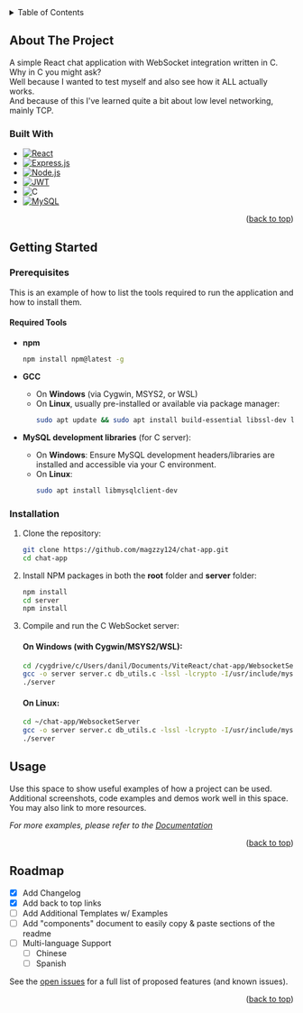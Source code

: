 <details>
  <summary>Table of Contents</summary>
  <ol>
    <li>
      <a href="#about-the-project">About The Project</a>
      <ul>
        <li><a href="#built-with">Built With</a></li>
      </ul>
    </li>
    <li>
      <a href="#getting-started">Getting Started</a>
      <ul>
        <li><a href="#prerequisites">Prerequisites</a></li>
        <li><a href="#installation">Installation</a></li>
      </ul>
    </li>
    <li><a href="#usage">Usage</a></li>
    <li><a href="#roadmap">Roadmap</a></li>
    <li><a href="#contributing">Contributing</a></li>
    <li><a href="#license">License</a></li>
    <li><a href="#contact">Contact</a></li>
    <li><a href="#acknowledgments">Acknowledgments</a></li>
  </ol>
</details>



<!-- ABOUT THE PROJECT -->
## About The Project

A simple React chat application with WebSocket integration written in C.<br>
Why in C you might ask?<br>
Well because I wanted to test myself and also see how it ALL actually works.<br>
And because of this I've learned quite a bit about low level networking, mainly TCP.<br>


### Built With

* [![React][React.js]][React-url]
* [![Express.js](https://img.shields.io/badge/Express.js-404D59?style=for-the-badge&logo=express)](https://expressjs.com/)
* [![Node.js](https://img.shields.io/badge/Node.js-339933?style=for-the-badge&logo=nodedotjs&logoColor=white)](https://nodejs.org/)
* [![JWT](https://img.shields.io/badge/JWT-000000?style=for-the-badge&logo=jsonwebtokens&logoColor=white)](https://jwt.io/)
* ![C](https://img.shields.io/badge/C-00599C?style=for-the-badge&logo=c&logoColor=white)
* [![MySQL](https://img.shields.io/badge/MySQL-4479A1?style=for-the-badge&logo=mysql&logoColor=white)](https://www.mysql.com/)
  
<p align="right">(<a href="#readme-top">back to top</a>)</p>



## Getting Started

### Prerequisites

This is an example of how to list the tools required to run the application and how to install them.

#### Required Tools

- **npm**
  ```sh
  npm install npm@latest -g
  ```

- **GCC**
  - On **Windows** (via Cygwin, MSYS2, or WSL)
  - On **Linux**, usually pre-installed or available via package manager:
    ```sh
    sudo apt update && sudo apt install build-essential libssl-dev libmysqlclient-dev
    ```

- **MySQL development libraries** (for C server):
  - On **Windows**: Ensure MySQL development headers/libraries are installed and accessible via your C environment.
  - On **Linux**:
    ```sh
    sudo apt install libmysqlclient-dev
    ```

### Installation

1. Clone the repository:
   ```sh
   git clone https://github.com/magzzy124/chat-app.git
   cd chat-app
   ```

2. Install NPM packages in both the **root** folder and **server** folder:
   ```sh
   npm install
   cd server
   npm install
   ```

3. Compile and run the C WebSocket server:

   #### On Windows (with Cygwin/MSYS2/WSL):
   ```sh
   cd /cygdrive/c/Users/danil/Documents/ViteReact/chat-app/WebsocketServer
   gcc -o server server.c db_utils.c -lssl -lcrypto -I/usr/include/mysql -L/usr/lib/mysql -lmysqlclient
   ./server
   ```

   #### On Linux:
   ```sh
   cd ~/chat-app/WebsocketServer
   gcc -o server server.c db_utils.c -lssl -lcrypto -I/usr/include/mysql -L/usr/lib/mysql -lmysqlclient
   ./server
   ```

<!-- USAGE EXAMPLES -->
## Usage

Use this space to show useful examples of how a project can be used. Additional screenshots, code examples and demos work well in this space. You may also link to more resources.

_For more examples, please refer to the [Documentation](https://example.com)_

<p align="right">(<a href="#readme-top">back to top</a>)</p>



<!-- ROADMAP -->
## Roadmap

- [x] Add Changelog
- [x] Add back to top links
- [ ] Add Additional Templates w/ Examples
- [ ] Add "components" document to easily copy & paste sections of the readme
- [ ] Multi-language Support
    - [ ] Chinese
    - [ ] Spanish

See the [open issues](https://github.com/othneildrew/Best-README-Template/issues) for a full list of proposed features (and known issues).

<p align="right">(<a href="#readme-top">back to top</a>)</p>

<!-- MARKDOWN LINKS & IMAGES -->
<!-- https://www.markdownguide.org/basic-syntax/#reference-style-links -->
[contributors-shield]: https://img.shields.io/github/contributors/othneildrew/Best-README-Template.svg?style=for-the-badge
[contributors-url]: https://github.com/othneildrew/Best-README-Template/graphs/contributors
[forks-shield]: https://img.shields.io/github/forks/othneildrew/Best-README-Template.svg?style=for-the-badge
[forks-url]: https://github.com/othneildrew/Best-README-Template/network/members
[stars-shield]: https://img.shields.io/github/stars/othneildrew/Best-README-Template.svg?style=for-the-badge
[stars-url]: https://github.com/othneildrew/Best-README-Template/stargazers
[issues-shield]: https://img.shields.io/github/issues/othneildrew/Best-README-Template.svg?style=for-the-badge
[issues-url]: https://github.com/othneildrew/Best-README-Template/issues
[license-shield]: https://img.shields.io/github/license/othneildrew/Best-README-Template.svg?style=for-the-badge
[license-url]: https://github.com/othneildrew/Best-README-Template/blob/master/LICENSE.txt
[linkedin-shield]: https://img.shields.io/badge/-LinkedIn-black.svg?style=for-the-badge&logo=linkedin&colorB=555
[linkedin-url]: https://linkedin.com/in/othneildrew
[product-screenshot]: images/screenshot.png
[Next.js]: https://img.shields.io/badge/next.js-000000?style=for-the-badge&logo=nextdotjs&logoColor=white
[Next-url]: https://nextjs.org/
[React.js]: https://img.shields.io/badge/React-20232A?style=for-the-badge&logo=react&logoColor=61DAFB
[React-url]: https://reactjs.org/
[Vue.js]: https://img.shields.io/badge/Vue.js-35495E?style=for-the-badge&logo=vuedotjs&logoColor=4FC08D
[Vue-url]: https://vuejs.org/
[Angular.io]: https://img.shields.io/badge/Angular-DD0031?style=for-the-badge&logo=angular&logoColor=white
[Angular-url]: https://angular.io/
[Svelte.dev]: https://img.shields.io/badge/Svelte-4A4A55?style=for-the-badge&logo=svelte&logoColor=FF3E00
[Svelte-url]: https://svelte.dev/
[Laravel.com]: https://img.shields.io/badge/Laravel-FF2D20?style=for-the-badge&logo=laravel&logoColor=white
[Laravel-url]: https://laravel.com
[Bootstrap.com]: https://img.shields.io/badge/Bootstrap-563D7C?style=for-the-badge&logo=bootstrap&logoColor=white
[Bootstrap-url]: https://getbootstrap.com
[JQuery.com]: https://img.shields.io/badge/jQuery-0769AD?style=for-the-badge&logo=jquery&logoColor=white
[JQuery-url]: https://jquery.com 
